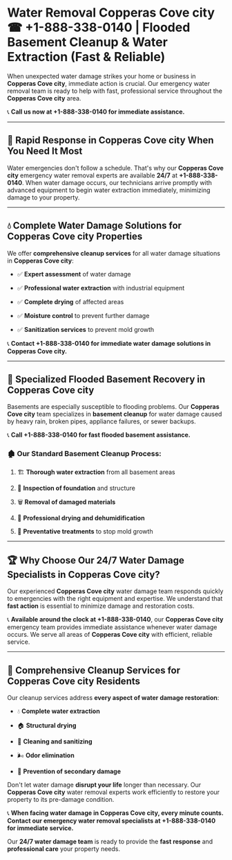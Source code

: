 # Water Removal Copperas Cove city ☎ +1-888-338-0140 | Flooded Basement Cleanup & Water Extraction (Fast & Reliable)

When unexpected water damage strikes your home or business in **Copperas Cove city**, immediate action is crucial. Our emergency water removal team is ready to help with fast, professional service throughout the **Copperas Cove city** area. 

📞 **Call us now at +1-888-338-0140 for immediate assistance.**
---
## 🚀 Rapid Response in Copperas Cove city When You Need It Most
Water emergencies don't follow a schedule. That's why our **Copperas Cove city** emergency water removal experts are available **24/7** at **+1-888-338-0140**. When water damage occurs, our technicians arrive promptly with advanced equipment to begin water extraction immediately, minimizing damage to your property.
---
## 💧 Complete Water Damage Solutions for Copperas Cove city Properties
We offer **comprehensive cleanup services** for all water damage situations in **Copperas Cove city**:
- ✅ **Expert assessment** of water damage  
- ✅ **Professional water extraction** with industrial equipment  
- ✅ **Complete drying** of affected areas  
- ✅ **Moisture control** to prevent further damage  
- ✅ **Sanitization services** to prevent mold growth  
📞 **Contact +1-888-338-0140 for immediate water damage solutions in Copperas Cove city.**
---
## 🌊 Specialized Flooded Basement Recovery in Copperas Cove city
Basements are especially susceptible to flooding problems. Our **Copperas Cove city** team specializes in **basement cleanup** for water damage caused by heavy rain, broken pipes, appliance failures, or sewer backups. 
📞 **Call +1-888-338-0140 for fast flooded basement assistance.**
### 🏚️ Our Standard Basement Cleanup Process:
1. 🏗️ **Thorough water extraction** from all basement areas  
2. 🔎 **Inspection of foundation** and structure  
3. 🗑️ **Removal of damaged materials**  
4. 💨 **Professional drying and dehumidification**  
5. 🚫 **Preventative treatments** to stop mold growth  
---
## 🏆 Why Choose Our 24/7 Water Damage Specialists in Copperas Cove city?
Our experienced **Copperas Cove city** water damage team responds quickly to emergencies with the right equipment and expertise. We understand that **fast action** is essential to minimize damage and restoration costs.
📞 **Available around the clock at +1-888-338-0140**, our **Copperas Cove city** emergency team provides immediate assistance whenever water damage occurs. We serve all areas of **Copperas Cove city** with efficient, reliable service.
---
## 🧹 Comprehensive Cleanup Services for Copperas Cove city Residents
Our cleanup services address **every aspect of water damage restoration**:
- 💧 **Complete water extraction**  
- 🏠 **Structural drying**  
- 🧼 **Cleaning and sanitizing**  
- 🌬️ **Odor elimination**  
- 🚫 **Prevention of secondary damage**  
Don't let water damage **disrupt your life** longer than necessary. Our **Copperas Cove city** water removal experts work efficiently to restore your property to its pre-damage condition.
📞 **When facing water damage in Copperas Cove city, every minute counts. Contact our emergency water removal specialists at +1-888-338-0140 for immediate service.**
Our **24/7 water damage team** is ready to provide the **fast response** and **professional care** your property needs.
